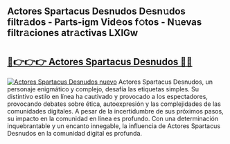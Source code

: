 ## Actores Spartacus Desnudos D𝚎sn𝚞dos filtr𝚊dos - Parts-igm Vid𝚎os f𝚘tos - N𝚞evas filtr𝚊ciones atr𝚊ctivas LXIGw

# <h2><a href="http://mbcklu8.tromn.icu/?c=Actores+Spartacus+Desnudos">🔗👉👉👉 Actores Spartacus Desnudos 🔗🔗</a></h2>

[![Actores Spartacus Desnudos nuevo](https://i.imgur.com/pEAQMta.gif)](http://mbcklu8.tromn.icu/?c=Actores+Spartacus+Desnudos)
Actores Spartacus Desnudos, un personaje enigmático y complejo, desafía las etiquetas simples. Su distintivo estilo en línea ha cautivado y provocado a los espectadores, provocando debates sobre ética, autoexpresión y las complejidades de las comunidades digitales. A pesar de la incertidumbre de sus próximos pasos, su impacto en la comunidad en línea es profundo. Con una determinación inquebrantable y un encanto innegable, la influencia de Actores Spartacus Desnudos en la comunidad digital es profunda.
